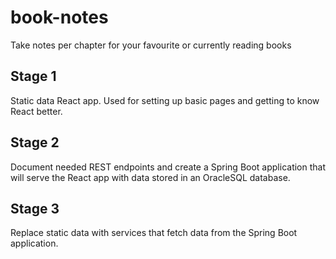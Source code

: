 # book-notes
Take notes per chapter for your favourite or currently reading books

## Stage 1
Static data React app. Used for setting up basic pages and getting to know React better.

## Stage 2
Document needed REST endpoints and create a Spring Boot application that will serve the React app with data stored in an OracleSQL database.

## Stage 3
Replace static data with services that fetch data from the Spring Boot application.
